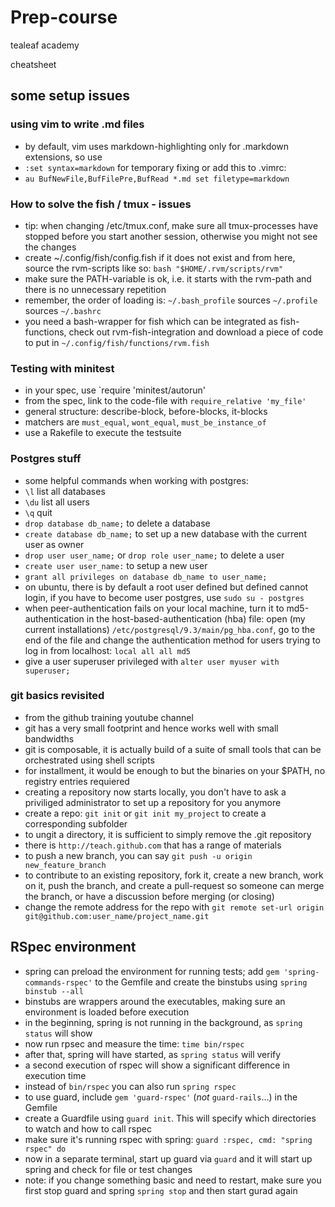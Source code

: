 # Prep-course

tealeaf academy

cheatsheet

## some setup issues

### using vim to write .md files
- by default, vim uses markdown-highlighting only for .markdown extensions, so use
- `:set syntax=markdown` for temporary fixing or add this to .vimrc:
- `au BufNewFile,BufFilePre,BufRead *.md set filetype=markdown`

### How to solve the fish / tmux - issues
- tip: when changing /etc/tmux.conf, make sure all tmux-processes have stopped before you start another session, otherwise you might not see the changes
- create ~/.config/fish/config.fish if it does not exist and from here, source the rvm-scripts like so:
  `bash "$HOME/.rvm/scripts/rvm"`
- make sure the PATH-variable is ok, i.e. it starts with the rvm-path and there is no unnecessary repetition
- remember, the order of loading is: `~/.bash_profile` sources `~/.profile` sources `~/.bashrc`
- you need a bash-wrapper for fish which can be integrated as fish-functions, check out rvm-fish-integration and download a piece of code to put in `~/.config/fish/functions/rvm.fish`

### Testing with minitest
- in your spec, use `require 'minitest/autorun'
- from the spec, link to the code-file with `require_relative 'my_file'`
- general structure: describe-block, before-blocks, it-blocks
- matchers are `must_equal`, `wont_equal`, `must_be_instance_of`
- use a Rakefile to execute the testsuite

### Postgres stuff

- some helpful commands when working with postgres:
- `\l` list all databases
- `\du` list all users
- `\q` quit
- `drop database db_name;` to delete a database
- `create database db_name;` to set up a new database with the current user as owner
- `drop user user_name;` or `drop role user_name;` to delete a user
- `create user user_name:` to setup a new user
- `grant all privileges on database db_name to user_name;`
- on ubuntu, there is by default a root user defined but defined cannot login, if you have to become user postgres, use `sudo su - postgres`
- when peer-authentication fails on your local machine, turn it to md5-authentication in the host-based-authentication (hba) file: open (my current installations) `/etc/postgresql/9.3/main/pg_hba.conf`, go to the end of the file and change the authentication method for users trying to log in from localhost: `local all all md5`
- give a user superuser privileged with `alter user myuser with superuser;`

### git basics revisited

- from the github training youtube channel
- git has a very small footprint and hence works well with small bandwidths
- git is composable, it is actually build of a suite of small tools that can be orchestrated using shell scripts
- for installment, it would be enough to but the binaries on your $PATH, no registry entries requiered
- creating a repository now starts locally, you don't have to ask a priviliged administrator to set up a repository for you anymore
- create a repo: `git init` or `git init my_project` to create a corresponding subfolder
- to ungit a directory, it is sufficient to simply remove the .git repository
- there is `http://teach.github.com` that has a range of materials
- to push a new branch, you can say `git push -u origin new_feature_branch`
- to contribute to an existing repository, fork it, create a new branch, work on it, push the branch, and create a pull-request so someone can merge the branch, or have a discussion before merging (or closing)
- change the remote address for the repo with `git remote set-url origin git@github.com:user_name/project_name.git`

## RSpec environment

- spring can preload the environment for running tests; add `gem 'spring-commands-rspec'` to the Gemfile and create the binstubs using `spring binstub --all`
- binstubs are wrappers around the executables, making sure an environment is loaded before execution
- in the beginning, spring is not running in the background, as `spring status` will show
- now run rpsec and measure the time: `time bin/rspec`
- after that, spring will have started, as `spring status` will verify
- a second execution of rspec will show a significant difference in execution time
- instead of `bin/rspec` you can also run `spring rspec`
- to use guard, include `gem 'guard-rspec'` (*not* `guard-rails`...) in the Gemfile
- create a Guardfile using `guard init`. This will specify which directories to watch and how to call rspec
- make sure it's running rspec with spring: `guard :rspec, cmd: "spring rspec" do`
- now in a separate terminal, start up guard via `guard` and it will start up spring and check for file or test changes
- note: if you change something basic and need to restart, make sure you first stop guard and spring `spring stop` and then start gurad again



